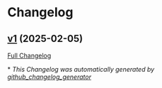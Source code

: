 # Changelog

## [v1](https://github.com/somaz94/go-git-commit-action/tree/v1) (2025-02-05)

[Full Changelog](https://github.com/somaz94/go-git-commit-action/compare/27cc5cb039c14fbb68d4414aeb4f47a57fcafcca...v1)



\* *This Changelog was automatically generated by [github_changelog_generator](https://github.com/github-changelog-generator/github-changelog-generator)*
